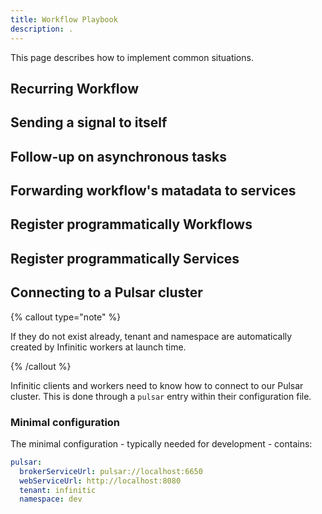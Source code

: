 ```yaml
---
title: Workflow Playbook
description: .
---
```


This page describes how to implement common situations.

## Recurring Workflow

## Sending a signal to itself

## Follow-up on asynchronous tasks 

## Forwarding workflow's matadata to services

## Register programmatically Workflows

## Register programmatically Services



## Connecting to a Pulsar cluster

{% callout type="note"  %}

If they do not exist already, tenant and namespace are automatically created by Infinitic workers at launch time.

{% /callout  %}

Infinitic clients and workers need to know how to connect to our Pulsar cluster.
This is done through a `pulsar` entry within their configuration file.

### Minimal configuration

The minimal configuration - typically needed for development - contains:

```yaml
pulsar:
  brokerServiceUrl: pulsar://localhost:6650
  webServiceUrl: http://localhost:8080
  tenant: infinitic
  namespace: dev
```
